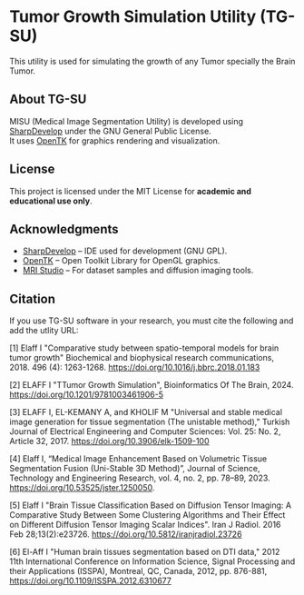 # Tumor Growth Simulation Utility (TG-SU)
This utility is used for simulating the growth of any Tumor specially the Brain Tumor. 

## About TG-SU
MISU (Medical Image Segmentation Utility) is developed using [SharpDevelop](https://github.com/icsharpcode/SharpDevelop) under the GNU General Public License.  
It uses [OpenTK](https://github.com/opentk/opentk) for graphics rendering and visualization.

## License
This project is licensed under the MIT License for **academic and educational use only**.

## Acknowledgments
- [SharpDevelop](https://github.com/icsharpcode/SharpDevelop) – IDE used for development (GNU GPL).
- [OpenTK](https://opentk.net/) – Open Toolkit Library for OpenGL graphics.
- [MRI Studio](https://www.mristudio.org/) – For dataset samples and diffusion imaging tools.

## Citation
If you use TG-SU software in your research, you must cite the following and add the utlity URL:

[1] Elaff I "Comparative study between spatio-temporal models for brain tumor growth" Biochemical and biophysical research communications, 2018. 496 (4): 1263-1268. https://doi.org/10.1016/j.bbrc.2018.01.183 

[2] ELAFF I "TTumor Growth Simulation", Bioinformatics Of The Brain, 2024. https://doi.org/10.1201/9781003461906-5

[3] ELAFF I,  EL-KEMANY A, and KHOLIF M "Universal and stable medical image generation for tissue segmentation (The unistable method)," Turkish Journal of Electrical Engineering and Computer Sciences: Vol. 25: No. 2, Article 32, 2017. https://doi.org/10.3906/elk-1509-100

[4] Elaff I, “Medical Image Enhancement Based on Volumetric Tissue Segmentation Fusion (Uni-Stable 3D Method)”, Journal of Science, Technology and Engineering Research, vol. 4, no. 2, pp. 78–89, 2023. https://doi.org/10.53525/jster.1250050.

[5] Elaff I "Brain Tissue Classification Based on Diffusion Tensor Imaging: A Comparative Study Between Some Clustering Algorithms and Their Effect on Different Diffusion Tensor Imaging Scalar Indices". Iran J Radiol. 2016 Feb 28;13(2):e23726. https://doi.org/10.5812/iranjradiol.23726

[6] El-Aff I "Human brain tissues segmentation based on DTI data," 2012 11th International Conference on Information Science, Signal Processing and their Applications (ISSPA), Montreal, QC, Canada, 2012, pp. 876-881, https://doi.org/10.1109/ISSPA.2012.6310677
